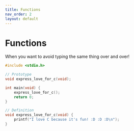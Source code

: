 ```yaml
---
title: Functions
nav_order: 2
layout: default
---
```


# Functions

When you want to avoid typing the same thing over and over!

```c
#include <stdio.h>

// Prototype
void express_love_for_c(void);

int main(void) {
    express_love_for_c();
    return 0;
}

// Definition
void express_love_for_c(void) {
    printf("I love C because it's fun! :D :D :D\n");
}
```
